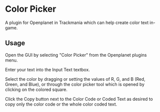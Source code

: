 # Color Picker

A plugin for Openplanet in Trackmania which can help create color text in-game.

## Usage

Open the GUI by selecting "Color Picker" from the Openplanet plugins menu.

Enter your text into the Input Text textbox.

Select the color by dragging or setting the values of R, G, and B (Red, Green, and Blue), or through the color picker tool which is opened by clicking on the colored square.

Click the Copy button next to the Color Code or Coded Text as desired to copy only the color code or the whole color coded text.
